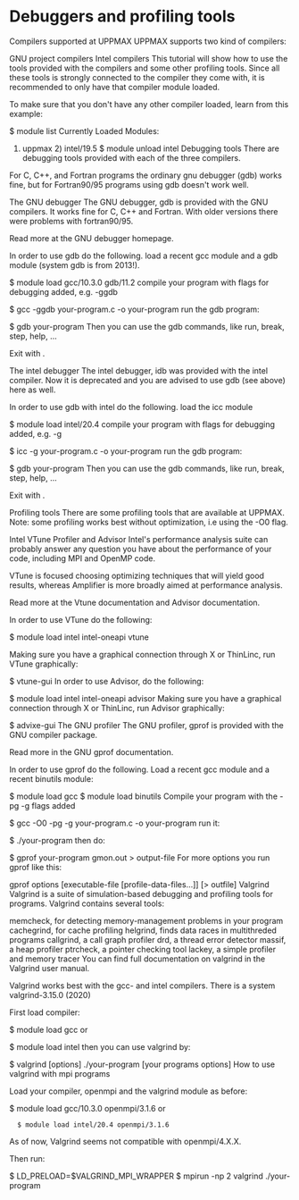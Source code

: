 # Debuggers and profiling tools

Compilers supported at UPPMAX
UPPMAX supports two kind of compilers:

GNU project compilers
Intel compilers
This tutorial will show how to use the tools provided with the compilers and some other profiling tools. Since all these tools is strongly connected to the compiler they come with, it is recommended to only have that compiler module loaded.

To make sure that you don't have any other compiler loaded, learn from this example:

$ module list
Currently Loaded Modules:
  1)  uppmax    2) intel/19.5
$ module unload intel
Debugging tools
There are debugging tools provided with each of the three compilers.

For C, C++, and Fortran programs the ordinary gnu debugger (gdb) works fine, but for Fortran90/95 programs using gdb doesn't work well. 

The GNU debugger
The GNU debugger, gdb is provided with the GNU compilers. It works fine for C, C++ and Fortran. With older versions there were problems with fortran90/95.

Read more at the GNU debugger homepage.

In order to use gdb do the following.
load a recent gcc module and a gdb module (system gdb is from 2013!). 

$ module load gcc/10.3.0 gdb/11.2
compile your program with flags for debugging added, e.g. -ggdb

$ gcc -ggdb your-program.c -o your-program
run the gdb program:

$ gdb your-program
Then you can use the gdb commands, like run, break, step, help, ...

Exit with <Ctrl-D>.

The intel debugger
The intel debugger, idb was provided with the intel compiler. Now it is deprecated and you are advised to use gdb (see above) here as well. 

In order to use gdb with intel do the following.
load the icc module

$ module load intel/20.4
compile your program with flags for debugging added, e.g. -g

$ icc -g your-program.c -o your-program
run the gdb program:

$ gdb your-program
Then you can use the gdb commands, like run, break, step, help, ...

Exit with <Ctrl-D>.

Profiling tools
There are some profiling tools that are available at UPPMAX. Note: some profiling works best without optimization, i.e using the -O0 flag.

Intel VTune Profiler and Advisor
Intel's performance analysis suite can probably answer any question you have about the performance of your code, including MPI and OpenMP code.

VTune is focused choosing optimizing techniques that will yield good results, whereas Amplifier is more broadly aimed at performance analysis.

Read more at the Vtune documentation and Advisor documentation.

In order to use VTune do the following:

$ module load intel intel-oneapi vtune

Making sure you have a graphical connection through X or ThinLinc, run VTune graphically:

$ vtune-gui
In order to use Advisor, do the following:

$ module load intel intel-oneapi advisor
Making sure you have a graphical connection through X or ThinLinc, run Advisor graphically:

$ advixe-gui
The GNU profiler
The GNU profiler, gprof is provided with the GNU compiler package.

Read more in the GNU gprof documentation.

In order to use gprof do the following.
Load a recent gcc module and a recent binutils module:

$ module load gcc
$ module load binutils
Compile your program with the -pg -g flags added

$ gcc -O0 -pg -g your-program.c -o your-program
run it:

$ ./your-program
then do:

$ gprof your-program gmon.out > output-file
For more options you run gprof like this:

gprof options [executable-file [profile-data-files…]] [> outfile]
Valgrind
Valgrind is a suite of simulation-based debugging and profiling tools for programs.
Valgrind contains several tools:

memcheck, for detecting memory-management problems in your program
cachegrind, for cache profiling
helgrind, finds data races in multithreded programs
callgrind, a call graph profiler
drd, a thread error detector
massif, a heap profiler
ptrcheck, a pointer checking tool
lackey, a simple profiler and memory tracer
You can find full documentation on valgrind in the Valgrind user manual. 

Valgrind works best with the gcc- and intel compilers. There is a system valgrind-3.15.0 (2020)

First load compiler:

$ module load gcc 
or

$ module load intel 
then you can use valgrind by:

$ valgrind [options] ./your-program [your programs options]
How to use valgrind with mpi programs

Load your compiler, openmpi and the valgrind module as before:


$ module load gcc/10.3.0 openmpi/3.1.6
or 

      $ module load intel/20.4 openmpi/3.1.6
As of now, Valgrind seems not compatible with openmpi/4.X.X.

Then run:

$ LD_PRELOAD=$VALGRIND_MPI_WRAPPER
$ mpirun -np 2 valgrind ./your-program
